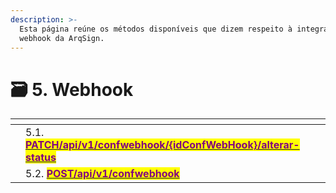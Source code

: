 ```yaml
---
description: >-
  Esta página reúne os métodos disponíveis que dizem respeito à integração com
  webhook da ArqSign.
---
```


# 🗃️ 5. Webhook



<table data-view="cards"><thead><tr><th></th><th></th><th></th></tr></thead><tbody><tr><td></td><td>5.1. <a href="https://arquivar.gitbook.io/manual-arqsign/administracao/integracoes/api/metodos-disponiveis-na-api/5.-webhook/5.1.patch-api-v1-confwebhook-idconfwebhook-alterar-status"><mark style="color:purple;"><strong>PATCH/api/v1/confwebhook/{idConfWebHook}/alterar-status</strong></mark></a></td><td></td></tr><tr><td></td><td>5.2. <a href="https://arquivar.gitbook.io/manual-arqsign/administracao/integracoes/api/metodos-disponiveis-na-api/5.-webhook/5.2.post-api-v1-confwebhook"><mark style="color:purple;"><strong>POST/api/v1/confwebhook</strong></mark></a></td><td></td></tr></tbody></table>
